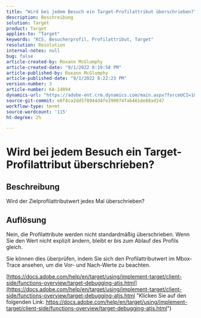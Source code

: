 ```yaml
---
title: "Wird bei jedem Besuch ein Target-Profilattribut überschrieben?"
description: Beschreibung
solution: Target
product: Target
applies-to: "Target"
keywords: "KCS, Besucherprofil, Profilattribut, Target"
resolution: Resolution
internal-notes: null
bug: false
article-created-by: Roxann McGlumphy
article-created-date: "9/1/2022 8:19:58 PM"
article-published-by: Roxann McGlumphy
article-published-date: "9/1/2022 8:22:23 PM"
version-number: 3
article-number: KA-14094
dynamics-url: "https://adobe-ent.crm.dynamics.com/main.aspx?forceUCI=1&pagetype=entityrecord&etn=knowledgearticle&id=18d89b6d-332a-ed11-9db1-002248086a27"
source-git-commit: e8f4ca2dd578944d4fe399074fab461de88ad247
workflow-type: tm+mt
source-wordcount: '115'
ht-degree: 2%

---
```


# Wird bei jedem Besuch ein Target-Profilattribut überschrieben?

## Beschreibung


Wird der Zielprofilattributwert jedes Mal überschrieben?


## Auflösung


Nein, die Profilattribute werden nicht standardmäßig überschrieben. Wenn Sie den Wert nicht explizit ändern, bleibt er bis zum Ablauf des Profils gleich.

Sie können dies überprüfen, indem Sie sich den Profilattributwert im Mbox-Trace ansehen, um die Vor- und Nach-Werte zu beachten.

[https://docs.adobe.com/help/en/target/using/implement-target/client-side/functions-overview/target-debugging-atjs.html](https://docs.adobe.com/help/en/target/using/implement-target/client-side/functions-overview/target-debugging-atjs.html "Klicken Sie auf den folgenden Link: https://docs.adobe.com/help/en/target/using/implement-target/client-side/functions-overview/target-debugging-atjs.html")
